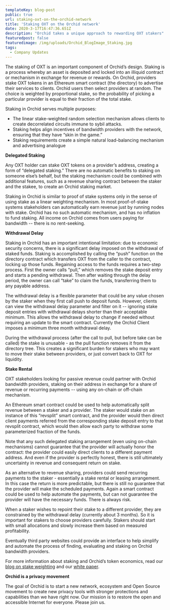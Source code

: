 ```yaml
---
templateKey: blog-post
public: true
url: staking-oxt-on-the-orchid-network
title: 'Staking OXT on the Orchid network'
date: 2020-3-17T16:47:36.651Z
description: "Orchid takes a unique approach to rewarding OXT stakers"
featuredpost: false
featuredimage: /img/uploads/Orchid_BlogImage_Staking.jpg
tags:
  - Company Updates
---
```

The staking of OXT is an important component of Orchid’s design. Staking is a process whereby an asset is deposited and locked into an illiquid contract or mechanism in exchange for revenue or rewards.  On Orchid, providers stake OXT tokens in an Ethereum smart contract (the directory) to advertise their services to clients. Orchid users then select providers at random. The choice is weighted by proportional stake, so the probability of picking a particular provider is equal to their fraction of the total stake.

Staking in Orchid serves multiple purposes:
- The linear stake-weighted random selection mechanism allows clients to create decorrelated circuits immune to sybil attacks.
- Staking helps align incentives of bandwidth providers with the network, ensuring that they have “skin in the game.”
- Staking requirements create a simple natural load-balancing mechanism and advertising analogue

**Delegated Staking**

Any OXT holder can stake OXT tokens on a provider’s address, creating a form of “delegated staking.” There are no automatic benefits to staking on someone else’s behalf, but the staking mechanism could be combined with additional features, such as a revenue sharing contract between the staker and the stakee, to create an Orchid staking market.

Staking in Orchid is similar to proof of stake systems only in the sense of using stake as a linear weighting mechanism. In most proof-of-stake systems stakeholders can automatically earn revenue just by running nodes with stake.  Orchid has no such automatic mechanism, and has no inflation to fund staking. All income on Orchid comes from users paying for bandwidth -- there is no rent-seeking.

**Withdrawal Delay**

Staking in Orchid has an important intentional limitation: due to economic security concerns, there is a significant delay imposed on the withdrawal of staked funds. Staking is accomplished by calling the “push” function on the directory contract which transfers OXT from the caller to the contract, locking up those funds. Regaining access to the funds requires a two-step process.  First the owner calls “pull,” which removes the stake deposit entry and starts a pending withdrawal. Then after waiting through the delay period, the owner can call “take” to claim the funds, transferring them to any payable address.

The withdrawal delay is a flexible parameter that could be any value chosen by the staker when they first call push to deposit funds. However, clients can view the withdrawal delay parameter and filter on it -- ignoring stake deposit entries with withdrawal delays shorter than their acceptable minimum.  This allows the withdrawal delay to change if needed without requiring an update to the smart contract.  Currently the Orchid Client imposes a minimum three month withdrawal delay.

During the withdrawal process (after the call to pull, but before take can be called) the stake is unusable - as the pull function removes it from the directory tree. This creates a significant burden for stakers who may want to move their stake between providers, or just convert back to OXT for liquidity.

**Stake Rental**

OXT stakeholders looking for passive revenue could partner with Orchid bandwidth providers, staking on their address in exchange for a share of revenue or recurring payments -- using any on-chain or off-chain mechanism.

An Ethereum smart contract could be used to help automatically split revenue between a staker and a provider. The staker would stake on an instance of this “revsplit” smart contract, and the provider would then direct client payments referred from the corresponding stake deposit entry to that revsplit contract, which would then allow each party to withdraw some parameterized fraction of the funds.

Note that any such delegated staking arrangement (even using on-chain mechanisms) cannot guarantee that the provider will actually honor the contract: the provider could easily direct clients to a different payment address. And even if the provider is perfectly honest, there is still ultimately uncertainty in revenue and consequent return on stake.  

As an alternative to revenue sharing, providers could send recurring payments to the staker - essentially a stake rental or leasing arrangement. In this case the return is more predictable, but there is still no guarantee that the provider will make the scheduled payments. Again a smart contract could be used to help automate the payments, but can not guarantee the provider will have the necessary funds. There is always risk.

When a staker wishes to repoint their stake to a different provider, they are constrained by the withdrawal delay (currently about 3 months). So it is important for stakers to choose providers carefully. Stakers should start with small allocations and slowly increase them based on measured profitability.

Eventually third party websites could provide an interface to help simplify and automate the process of finding, evaluating and staking on Orchid bandwidth providers.

For more information about staking and Orchid’s token economics, read our [blog on stake weighting](https://blog.orchid.com/orchids-network-random-selection-stake-weighting/) and our [white paper](https://www.orchid.com/assets/whitepaper/whitepaper.pdf).

**Orchid is a privacy movement**

The goal of Orchid is to start a new network, ecosystem and Open Source movement to create new privacy tools with stronger protections and capabilities than we have right now. Our mission is to restore the open and accessible Internet for everyone. Please join us.
